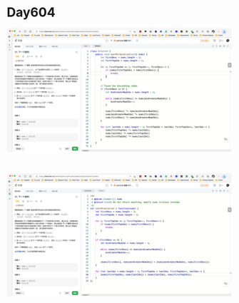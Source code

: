 # Day604

![day604-01](2303img.assets/day604-01.png)

&nbsp;

![day604-02](2303img.assets/day604-02.png)